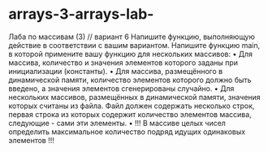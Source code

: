 # arrays-3-arrays-lab-
Лаба по массивам (3)
// вариант 6 Напишите функцию, выполняющую действие в соответствии с вашим вариантом. Напишите
функцию main, в которой примените вашу функцию для нескольких массивов:
•
Для массива, количество и значения элементов которого заданы при инициализации
(константы).
•
Для массива, размещённого в динамической памяти, количество элементов которого
должно быть введено, а значения элементов сгенерированы случайно.
•
Для нескольких массивов, размещённых в динамической памяти, значения которых
считаны из файла. Файл должен содержать несколько строк, первая строка из которых
содержит количество элементов массива, следующие - сами эти элементы.
•
!!! В массиве целых чисел определить максимальное количество подряд идущих одинаковых
элементов !!!
